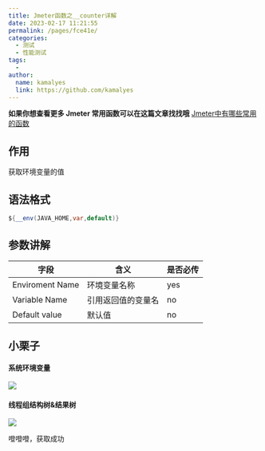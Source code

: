 ```yaml
---
title: Jmeter函数之__counter详解
date: 2023-02-17 11:21:55
permalink: /pages/fce41e/
categories:
  - 测试
  - 性能测试
tags:
  - 
author: 
  name: kamalyes
  link: https://github.com/kamalyes
---
```

**如果你想查看更多 Jmeter 常用函数可以在这篇文章找找哦**
[Jmeter中有哪些常用的函数](./01.Jmeter中有哪些常用的函数.md)

作用
--

获取环境变量的值

语法格式
----

```java
${__env(JAVA_HOME,var,default)}
```

参数讲解
----

| 字段 | 含义 | 是否必传 |
| --- | --- | --- |
| Enviroment Name | 环境变量名称 | yes
| Variable Name | 引用返回值的变量名 | no |
| Default value | 默认值 | no |

小栗子
---

#### 系统环境变量

![](https://cdn.jsdelivr.net/gh/kamalyes/image-bed@master/col/jmeter/1896876-20200729111616823-703076078.png)

#### 线程组结构树&结果树

![](https://cdn.jsdelivr.net/gh/kamalyes/image-bed@master/col/jmeter/1896875-20200729111655898-1636287967.png)

噔噔噔，获取成功
